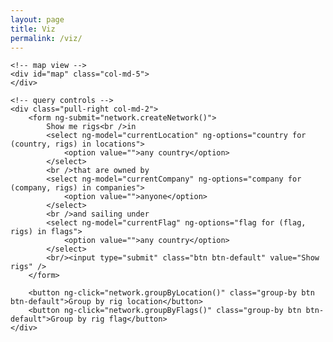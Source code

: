 ```yaml
---
layout: page
title: Viz
permalink: /viz/
---
```

<div ng-controller="NetworkController as network" class="container-fluid">
    <!-- network canvas -->
    <div id="canvas" class="col-md-5"></div>

    <!-- map view -->
    <div id="map" class="col-md-5">
    </div>

    <!-- query controls -->
    <div class="pull-right col-md-2">
        <form ng-submit="network.createNetwork()">
            Show me rigs<br />in
            <select ng-model="currentLocation" ng-options="country for (country, rigs) in locations">
                <option value="">any country</option>
            </select>
            <br />that are owned by
            <select ng-model="currentCompany" ng-options="company for (company, rigs) in companies">
                <option value="">anyone</option>
            </select>
            <br />and sailing under
            <select ng-model="currentFlag" ng-options="flag for (flag, rigs) in flags">
                <option value="">any country</option>
            </select>
            <br/><input type="submit" class="btn btn-default" value="Show rigs" />
        </form>

        <button ng-click="network.groupByLocation()" class="group-by btn btn-default">Group by rig location</button>
        <button ng-click="network.groupByFlags()" class="group-by btn btn-default">Group by rig flag</button>
    </div>
</div>

<script type="text/javascript" src="{{ "/assets/js/jquery/jquery.min.js" | prepend: site.baseurl }}"></script>
<script type="text/javascript" src="{{ "/assets/js/angular/angular.min.js" | prepend: site.baseurl }}"></script>
<script type="text/javascript" src="{{ "/assets/js/d3/d3.min.js" | prepend: site.baseurl }}"></script>
<script type="text/javascript" src="{{ "/assets/js/d3-geo-projection/index.js" | prepend: site.baseurl }}"></script>
<script type="text/javascript" src="{{ "/assets/js/topojson/topojson.js" | prepend: site.baseurl }}"></script>
<script type="text/javascript" src="{{ "/assets/js/webcola/cola.v3.min.js" | prepend: site.baseurl }}"></script>
<script type="text/javascript" src="{{ "/assets/js/app.js" | prepend: site.baseurl }}"></script>

<style>
    /* Network style */

    .relation {
        stroke: #ECD078;
        stroke-width: 2px;
    }

    .relation-manager {stroke: #D95B43;}
    .relation-operator {stroke: #542437;}
    .entity-rig {fill: #53777A;}
    .entity-company {fill: #C02942;}

    /* Widgets style */

    text.label {fill: white;}

    .btn {margin-top: 8px;}

    /* Map style */

    .graticule {
      fill: none;
      stroke: #777;
      stroke-width: .5px;
      stroke-opacity: .5;
    }

    .land {
      fill: #222;
    }

    .boundary {
      fill: none;
      stroke: #fff;
      stroke-width: .5px;
    }
</style>
